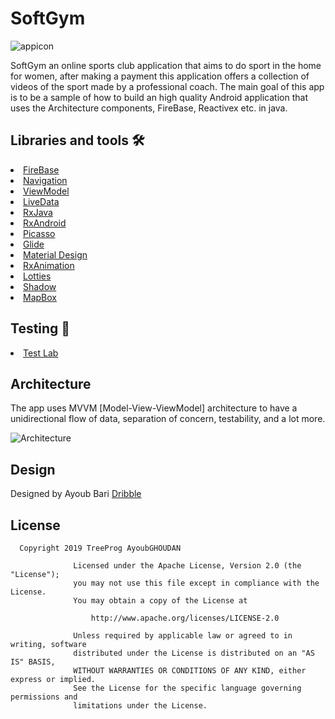 # SoftGym
![appicon](https://github.com/GhoudanAyoub/softGym2/blob/master/app/src/main/res/mipmap-xxhdpi/softgym.png)

SoftGym an online sports club application that aims to do sport in the home for women, after making a payment this application offers a collection of videos of the sport made by a professional coach. The main goal of this app is to be a sample of how to build an high quality Android application that uses the Architecture components, FireBase, Reactivex etc. in java.

## Libraries and tools 🛠

<li><a href="https://firebase.google.com/">FireBase</a></li>
<li><a href="https://developer.android.com/topic/libraries/architecture/navigation/">Navigation</a></li>
<li><a href="https://developer.android.com/topic/libraries/architecture/viewmodel">ViewModel</a></li>
<li><a href="https://developer.android.com/topic/libraries/architecture/livedata">LiveData</a></li>
<li><a href="https://github.com/ReactiveX/RxJava">RxJava</a></li>
<li><a href="https://github.com/ReactiveX/RxAndroid">RxAndroid</a></li>
<li><a href="https://github.com/square/picasso">Picasso</a></li>
<li><a href="https://github.com/bumptech/glide">Glide</a></li>
<li><a href="https://material.io/develop/android/docs/getting-started/">Material Design</a></li>
<li><a href="https://github.com/lopspower/RxAnimation">RxAnimation</a></li>
<li><a href="https://lottiefiles.com/">Lotties</a></li>
<li><a href="https://github.com/loopeer/shadow">Shadow</a></li>
<li><a href="https://docs.mapbox.com/android/navigation/overview/">MapBox</a></li>

## Testing 🧪
<li><a href="https://firebase.google.com/docs/test-lab/">Test Lab</a></li>

## Architecture
The app uses MVVM [Model-View-ViewModel] architecture to have a unidirectional flow of data, separation of concern, testability, and a lot more.

![Architecture](https://developer.android.com/topic/libraries/architecture/images/final-architecture.png)


## Design
Designed by Ayoub Bari [Dribble](https://dribbble.com/BariAyoub) 
<h2 id="license">License</h2>

<pre><code>  Copyright 2019 TreeProg AyoubGHOUDAN
           
              Licensed under the Apache License, Version 2.0 (the "License");
              you may not use this file except in compliance with the License.
              You may obtain a copy of the License at
           
                  http://www.apache.org/licenses/LICENSE-2.0
           
              Unless required by applicable law or agreed to in writing, software
              distributed under the License is distributed on an "AS IS" BASIS,
              WITHOUT WARRANTIES OR CONDITIONS OF ANY KIND, either express or implied.
              See the License for the specific language governing permissions and
              limitations under the License.
</code></pre>
